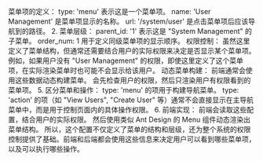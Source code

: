 菜单项的定义：
type: 'menu' 表示这是一个菜单项。
name: 'User Management' 是菜单项显示的名称。
url: '/system/user' 是点击菜单项后应该导航到的路径。 2. 菜单层级：
parent_id: '1' 表示这是 "System Management" 的子菜单。
order_num: 1 用于定义同级菜单项的显示顺序。
权限控制：
虽然这里定义了菜单结构，但通常还需要结合用户的实际权限来决定是否显示某个菜单项。
例如，如果用户没有 "User Management" 的权限，即使这里定义了这个菜单项，在实际渲染菜单时也可能不会显示给该用户。
动态菜单构建：
前端通常会使用这些数据动态构建菜单。
会先检查用户的权限，然后只渲染用户有权限看到的菜单项。 5. 区分菜单和操作：
type: 'menu' 的项用于构建导航菜单。
type: 'action' 的项（如 "View Users", "Create User" 等）通常不会直接显示在主导航菜单中，而是用于控制页面内的具体操作权限。 6. 前端实现：
前端会读取这些配置，结合用户的实际权限。
然后使用类似 Ant Design 的 Menu 组件动态渲染出菜单结构。
所以，这个配置不仅定义了菜单的结构和层级，还为整个系统的权限控制提供了基础。前端和后端都会使用这些信息来决定用户可以看到哪些菜单项，以及可以执行哪些操作。
